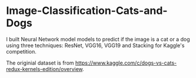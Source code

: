# Image-Classification-Cats-and-Dogs

I built Neural Network model models to predict if the image is a cat or a dog using three techniques: ResNet, VGG16, VGG19 and Stacking for Kaggle's competition. 

The originial dataset is from https://www.kaggle.com/c/dogs-vs-cats-redux-kernels-edition/overview.



